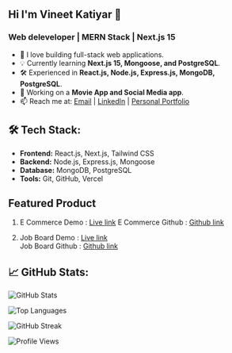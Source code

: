 ## Hi I'm Vineet Katiyar 👋

### Web deleveloper | MERN Stack | Next.js 15


- 🌱 I love building full-stack web applications.
- 💡 Currently learning **Next.js 15, Mongoose, and PostgreSQL**.
- 🛠️ Experienced in **React.js, Node.js, Express.js, MongoDB, PostgreSQL**.
- 🔭 Working on a **Movie App and Social Media app**.
- 📫 Reach me at: [Email](vineetkatiyar98@gmail.com) | [LinkedIn](https://www.linkedin.com/in/vineetkatiyar98) | [Personal Portfolio](https://portfolio-vineetkatiyar.vercel.app)

## 🛠 Tech Stack:
- **Frontend:** React.js, Next.js, Tailwind CSS
- **Backend:** Node.js, Express.js, Mongoose
- **Database:** MongoDB, PostgreSQL
- **Tools:** Git, GitHub, Vercel

## Featured Product
1. E Commerce Demo : [Live link](https://github.com/yourusername/nextjs-crud)
   E Commerce Github : [Github link](https://github.com/vineetkatiyar/go-shop)

2. Job Board Demo : [Live link](https://job-board-next-15.vercel.app)            
   Job Board Github : [Github link](https://github.com/vineetkatiyar/job-board)

## 📈 GitHub Stats:
![GitHub Stats](https://github-readme-stats.vercel.app/api?username=vineetkatiyar&show_icons=true&theme=dark)

![Top Languages](https://github-readme-stats.vercel.app/api/top-langs/?username=vineetkatiyar&layout=compact&theme=dark)

![GitHub Streak](https://github-readme-streak-stats.herokuapp.com/?user=vineetkatiyar&theme=dark)

![Profile Views](https://komarev.com/ghpvc/?username=vineetkatiyar&color=blue)







   






